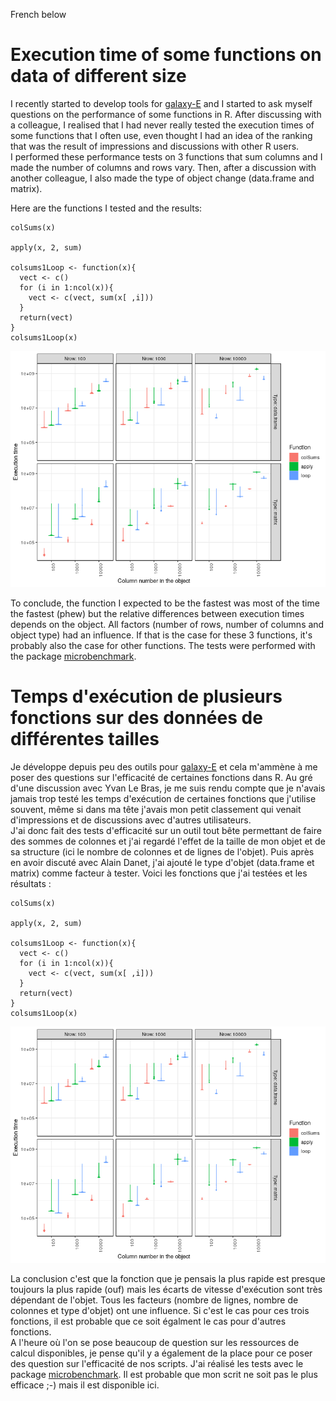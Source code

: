 French below

# Execution time of some functions on data of different size

I recently started to develop tools for [galaxy-E](https://github.com/65MO/Galaxy-E) and I started to ask myself questions on the performance of some functions in R. After discussing with a colleague, I realised that I had never really tested the execution times of some functions that I often use, even thought I had an idea of the ranking that was the result of impressions and discussions with other R users.  
I performed these performance tests on 3 functions that sum columns and I made the number of columns and rows vary. Then, after a discussion with another colleague, I also made the type of object change (data.frame and matrix).  

Here are the functions I tested and the results:  

```
colSums(x)

apply(x, 2, sum)

colsums1Loop <- function(x){
  vect <- c()
  for (i in 1:ncol(x)){
    vect <- c(vect, sum(x[ ,i]))
  }
  return(vect)
}
colsums1Loop(x)

```
![Résultats](runTimes.png)

To conclude, the function I expected to be the fastest was most of the time the fastest (phew) but the relative differences between execution times depends on the object. All factors (number of rows, number of columns and object type) had an influence. If that is the case for these 3 functions, it's probably also the case for other functions.
The tests were performed with the package [microbenchmark](https://cran.r-project.org/web/packages/microbenchmark/index.html).

# Temps d'exécution de plusieurs fonctions sur des données de différentes tailles

Je développe depuis peu des outils pour [galaxy-E](https://github.com/65MO/Galaxy-E) et cela m'ammène à me poser des questions sur l'efficacité de certaines fonctions dans R. Au gré d'une discussion avec Yvan Le Bras, je me suis rendu compte que je n'avais jamais trop testé les temps d'exécution de certaines fonctions que j'utilise souvent, même si dans ma tête j'avais mon petit classement qui venait d'impressions et de discussions avec d'autres utilisateurs.  
J'ai donc fait des tests d'efficacité sur un outil tout bête permettant de faire des sommes de colonnes et j'ai regardé l'effet de la taille de mon objet et de sa structure (ici le nombre de colonnes et de lignes de l'objet). Puis après en avoir discuté avec Alain Danet, j'ai ajouté le type d'objet (data.frame et matrix) comme facteur à tester.
Voici les fonctions que j'ai testées et les résultats :

```
colSums(x)

apply(x, 2, sum)

colsums1Loop <- function(x){
  vect <- c()
  for (i in 1:ncol(x)){
    vect <- c(vect, sum(x[ ,i]))
  }
  return(vect)
}
colsums1Loop(x)

```
![Résultats](runTimes.png)

La conclusion c'est que la fonction que je pensais la plus rapide est presque toujours la plus rapide (ouf) mais les écarts de vitesse d'exécution sont très dépendant de l'objet. Tous les facteurs (nombre de lignes, nombre de colonnes et type d'objet) ont une influence. Si c'est le cas pour ces trois fonctions, il est probable que ce soit égalment le cas pour d'autres fonctions.  
A l'heure où l'on se pose beaucoup de question sur les ressources de calcul disponibles, je pense qu'il y a également de la place pour ce poser des question sur l'efficacité de nos scripts.
J'ai réalisé les tests avec le package [microbenchmark](https://cran.r-project.org/web/packages/microbenchmark/index.html). Il est probable que mon scrit ne soit pas le plus efficace ;-) mais il est disponible ici.
